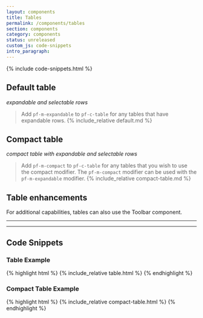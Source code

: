```yaml
---
layout: components
title: Tables
permalink: /components/tables
section: components
category: components
status: unreleased
custom_js: code-snippets
intro_paragraph:
---
```

<!-- remove this style block once code is merged to developers.redhat.com -->
<style>
  .pf-c-table .pf-c-button {
    padding-left: 0;
  }
  .rhd-c-table {
    --pf-c-table__expandable-row--before--BackgroundColor: #ee0000;
  }
  .rhd-m-nested-table thead tr {
    border-bottom: 0 !important;
  }
  .rhd-m-nested-table thead tr th {
    padding-bottom: 8px;
  }
  .rhd-m-nested-table tbody tr th {
    padding-top: 8px;
  }
  .rhd-m-nested-table tbody tr td {
    padding-top: 8px;
  }
  .rhd-m-nested-table thead tr>*:first-child {
    padding-left: 0;
  }
  .rhd-m-nested-table tbody tr>*:first-child {
    padding-left: 0;
  }
  .pf-c-table .pf-c-table__expandable-row-content h6 {
    font-size: 14px;
    font-weight: 600;
  }
  .pf-c-table .pf-c-table__expandable-row-content p {
    font-size: 14px;
  }
</style>
{% include code-snippets.html %}

## Default table
_expandable and selectable rows_

> Add `pf-m-expandable` to `pf-c-table` for any tables that have expandable rows.
{% include_relative default.md %}

## Compact table
_compact table with expandable and selectable rows_

> Add `pf-m-compact` to `pf-c-table` for any tables that you wish to use the compact modifier. The `pf-m-compact` modifier can be used with the `pf-m-expandable` modifier.
{% include_relative compact-table.md %}

## Table enhancements
For additional capabilities, tables can also use the Toolbar component.

---
---

<h2 id="code">Code Snippets</h2>

### Table Example
{% highlight html %}
{% include_relative table.html %}
{% endhighlight %}

### Compact Table Example
{% highlight html %}
{% include_relative compact-table.html %}
{% endhighlight %}
